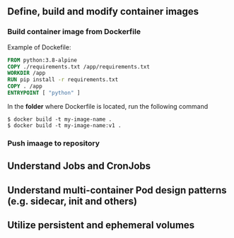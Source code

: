 ## Define, build and modify container images

### Build container image from Dockerfile

Example of Dockefile:

```dockerfile
FROM python:3.8-alpine
COPY ./requirements.txt /app/requirements.txt
WORKDIR /app
RUN pip install -r requirements.txt
COPY . /app
ENTRYPOINT [ "python" ]
```

In the **folder** where Dockerfile is located, run the following command

```
$ docker build -t my-image-name .
$ docker build -t my-image-name:v1 .
```


### Push imaage to repository


## Understand Jobs and CronJobs

## Understand multi-container Pod design patterns (e.g. sidecar, init and others)

## Utilize persistent and ephemeral volumes